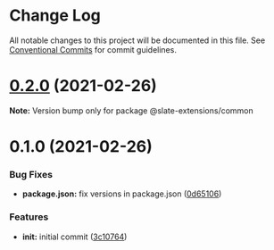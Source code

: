 # Change Log

All notable changes to this project will be documented in this file.
See [Conventional Commits](https://conventionalcommits.org) for commit guidelines.

# [0.2.0](https://github.com/lukesmurray/slate-extensions/compare/v0.1.0...v0.2.0) (2021-02-26)

**Note:** Version bump only for package @slate-extensions/common





# 0.1.0 (2021-02-26)


### Bug Fixes

* **package.json:** fix versions in package.json ([0d65106](https://github.com/lukesmurray/slate-extensions/commit/0d651064bc3e5f8a33b71634f365cc5c8daa787e))


### Features

* **init:** initial commit ([3c10764](https://github.com/lukesmurray/slate-extensions/commit/3c107646830aa8c3179e9d8154f27f7598ef1b92))
